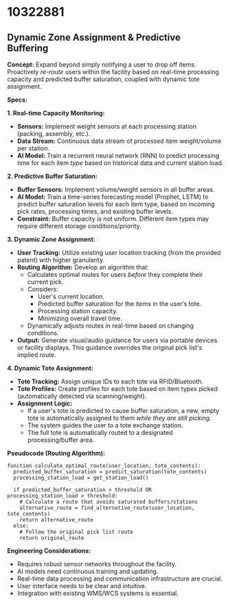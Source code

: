 # 10322881

## Dynamic Zone Assignment & Predictive Buffering

**Concept:** Expand beyond simply notifying a user to drop off items. Proactively *re-route* users within the facility based on real-time processing capacity and predicted buffer saturation, coupled with dynamic tote assignment.

**Specs:**

**1. Real-time Capacity Monitoring:**

*   **Sensors:** Implement weight sensors at each processing station (packing, assembly, etc.).
*   **Data Stream:** Continuous data stream of processed item weight/volume per station.
*   **AI Model:** Train a recurrent neural network (RNN) to predict processing time for each item *type* based on historical data and current station load.

**2. Predictive Buffer Saturation:**

*   **Buffer Sensors:** Implement volume/weight sensors in all buffer areas.
*   **AI Model:**  Train a time-series forecasting model (Prophet, LSTM) to predict buffer saturation levels for each item type, based on incoming pick rates, processing times, and existing buffer levels.
*   **Constraint:** Buffer capacity is not uniform. Different item types may require different storage conditions/priority.

**3. Dynamic Zone Assignment:**

*   **User Tracking:** Utilize existing user location tracking (from the provided patent) with higher granularity.
*   **Routing Algorithm:**  Develop an algorithm that:
    *   Calculates optimal routes for users *before* they complete their current pick.
    *   Considers:
        *   User's current location.
        *   Predicted buffer saturation for the items in the user’s tote.
        *   Processing station capacity.
        *   Minimizing overall travel time.
    *   Dynamically adjusts routes in real-time based on changing conditions.
*   **Output:** Generate visual/audio guidance for users via portable devices or facility displays. This guidance overrides the original pick list's implied route.

**4. Dynamic Tote Assignment:**

*   **Tote Tracking:** Assign unique IDs to each tote via RFID/Bluetooth.
*   **Tote Profiles:**  Create profiles for each tote based on item types picked (automatically detected via scanning/weight).
*   **Assignment Logic:**  
    *   If a user's tote is predicted to cause buffer saturation, a new, empty tote is automatically assigned to them *while they are still picking*.
    *   The system guides the user to a tote exchange station.
    *   The full tote is automatically routed to a designated processing/buffer area.

**Pseudocode (Routing Algorithm):**

```
function calculate_optimal_route(user_location, tote_contents):
  predicted_buffer_saturation = predict_saturation(tote_contents)
  processing_station_load = get_station_load()

  if predicted_buffer_saturation > threshold OR processing_station_load > threshold:
    # Calculate a route that avoids saturated buffers/stations
    alternative_route = find_alternative_route(user_location, tote_contents)
    return alternative_route
  else:
    # Follow the original pick list route
    return original_route
```

**Engineering Considerations:**

*   Requires robust sensor networks throughout the facility.
*   AI models need continuous training and updating.
*   Real-time data processing and communication infrastructure are crucial.
*   User interface needs to be clear and intuitive.
*   Integration with existing WMS/WCS systems is essential.